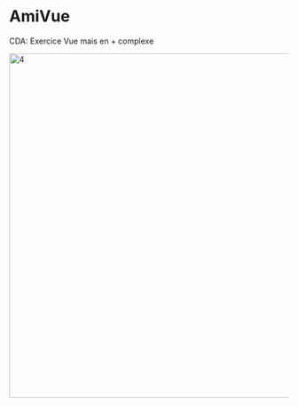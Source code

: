 # AmiVue
CDA: Exercice Vue mais en + complexe

<img width="620" alt="4" src="https://github.com/Camille-Durand/AmiVue/assets/75265358/0acde6ae-ae45-435b-98bb-0532b1529be6">
